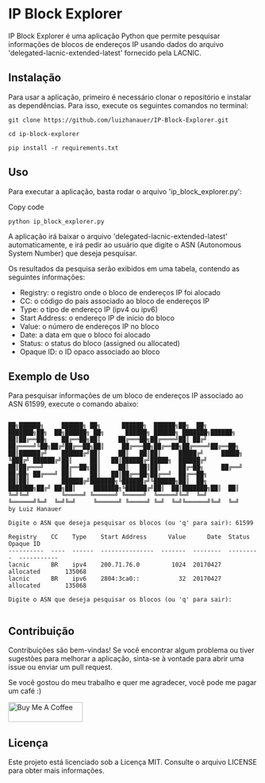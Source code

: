 IP Block Explorer
=================

IP Block Explorer é uma aplicação Python que permite pesquisar informações de blocos de endereços IP usando dados do arquivo 'delegated-lacnic-extended-latest' fornecido pela LACNIC.

Instalação
----------

Para usar a aplicação, primeiro é necessário clonar o repositório e instalar as dependências. Para isso, execute os seguintes comandos no terminal:



```
git clone https://github.com/luizhanauer/IP-Block-Explorer.git 
```
```
cd ip-block-explorer 
```
```
pip install -r requirements.txt
```

Uso
---

Para executar a aplicação, basta rodar o arquivo 'ip\_block\_explorer.py':

Copy code

```
python ip_block_explorer.py
```

A aplicação irá baixar o arquivo 'delegated-lacnic-extended-latest' automaticamente, e irá pedir ao usuário que digite o ASN (Autonomous System Number) que deseja pesquisar.

Os resultados da pesquisa serão exibidos em uma tabela, contendo as seguintes informações:

*   Registry: o registro onde o bloco de endereços IP foi alocado
*   CC: o código do país associado ao bloco de endereços IP
*   Type: o tipo de endereço IP (ipv4 ou ipv6)
*   Start Address: o endereço IP de início do bloco
*   Value: o número de endereços IP no bloco
*   Date: a data em que o bloco foi alocado
*   Status: o status do bloco (assigned ou allocated)
*   Opaque ID: o ID opaco associado ao bloco

Exemplo de Uso
--------------

Para pesquisar informações de um bloco de endereços IP associado ao ASN 61599, execute o comando abaixo:

```

██╗██████╗     ██████╗ ██╗      ██████╗  ██████╗██╗  ██╗    ███████╗██╗  ██╗██████╗ ██╗      ██████╗ ██████╗ ███████╗██████╗ 
██║██╔══██╗    ██╔══██╗██║     ██╔═══██╗██╔════╝██║ ██╔╝    ██╔════╝╚██╗██╔╝██╔══██╗██║     ██╔═══██╗██╔══██╗██╔════╝██╔══██╗
██║██████╔╝    ██████╔╝██║     ██║   ██║██║     █████╔╝     █████╗   ╚███╔╝ ██████╔╝██║     ██║   ██║██████╔╝█████╗  ██████╔╝
██║██╔═══╝     ██╔══██╗██║     ██║   ██║██║     ██╔═██╗     ██╔══╝   ██╔██╗ ██╔═══╝ ██║     ██║   ██║██╔══██╗██╔══╝  ██╔══██╗
██║██║         ██████╔╝███████╗╚██████╔╝╚██████╗██║  ██╗    ███████╗██╔╝ ██╗██║     ███████╗╚██████╔╝██║  ██║███████╗██║  ██║
╚═╝╚═╝         ╚═════╝ ╚══════╝ ╚═════╝  ╚═════╝╚═╝  ╚═╝    ╚══════╝╚═╝  ╚═╝╚═╝     ╚══════╝ ╚═════╝ ╚═╝  ╚═╝╚══════╝╚═╝  ╚═╝
by Luiz Hanauer

Digite o ASN que deseja pesquisar os blocos (ou 'q' para sair): 61599

Registry    CC    Type    Start Address      Value      Date  Status       Opaque ID
----------  ----  ------  ---------------  -------  --------  ---------  -----------
lacnic      BR    ipv4    200.71.76.0         1024  20170427  allocated       135068
lacnic      BR    ipv6    2804:3ca0::           32  20170427  allocated       135068

Digite o ASN que deseja pesquisar os blocos (ou 'q' para sair): 


```


Contribuição
------------

Contribuições são bem-vindas! Se você encontrar algum problema ou tiver sugestões para melhorar a aplicação, sinta-se à vontade para abrir uma issue ou enviar um pull request.

Se você gostou do meu trabalho e quer me agradecer, você pode me pagar um café :)

<a href="https://www.paypal.com/donate/?hosted_button_id=SFR785YEYHC4E" target="_blank"><img src="https://cdn.buymeacoffee.com/buttons/v2/default-yellow.png" alt="Buy Me A Coffee" style="height: 40px !important;width: 150px !important;" ></a>


Licença
-------

Este projeto está licenciado sob a Licença MIT. Consulte o arquivo LICENSE para obter mais informações.
